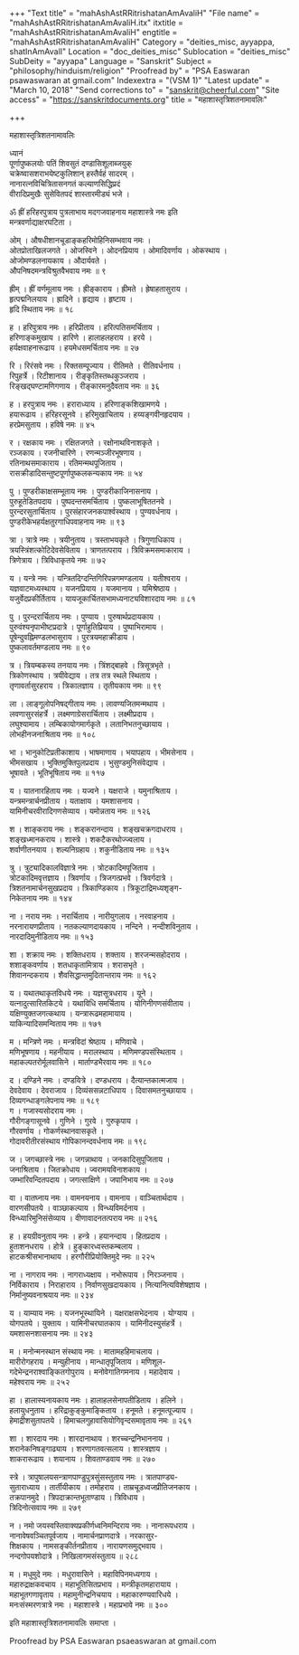 +++
"Text title" = "mahAshAstRRitrishatanAmAvaliH"
"File name" = "mahAshAstRRitrishatanAmAvaliH.itx"
itxtitle = "mahAshAstRRitrishatanAmAvaliH"
engtitle = "mahAshAstRRitrishatanAmAvaliH"
Category = "deities_misc, ayyappa, shatInAmAvalI"
Location = "doc_deities_misc"
Sublocation = "deities_misc"
SubDeity = "ayyapa"
Language = "Sanskrit"
Subject = "philosophy/hinduism/religion"
"Proofread by" = "PSA Easwaran psawaswaran at gmail.com"
Indexextra = "(VSM 1)"
"Latest update" = "March 10, 2018"
"Send corrections to" = "sanskrit@cheerful.com"
"Site access" = "https://sanskritdocuments.org"
title = "महाशास्तृत्रिशतनामावलिः"

+++
  
 महाशास्तृत्रिशतनामावलिः   
  
ध्यानं  
पूर्णापुष्कलयोः पतिं शिवसुतं दण्डासिशूलाब्जयुक्  
चक्रेष्वासशराभयेष्टकुलिशान् हस्तैर्वहं सादरम् ।  
नानारत्नविचित्रितासनगतं कल्याणसिद्धिप्रदं  
वीरादिप्रमुखैः सुसेवितपदं शास्तारमीड्यं भजे ।  
  
ॐ ह्रीं हरिहरपुत्राय पुत्रलाभाय मदगजवाहनाय महाशास्त्रे नमः इति  
मन्त्रवर्णाद्याक्षरघटिता ।  
  
ओम् । औषधीशानचूडाङ्कहरिमोहिनिसम्भवाय नमः ।  
ओतप्रोताखिलजगते । ओजस्विने । ओदनप्रियाय । ओमादिवर्णाय । ओकस्थाय ।  
ओजोमण्डलनायकाय । औदार्यवते ।  
औपनिषदमन्त्रविश्रुतवैभवाय नमः ॥ ९  
  
ह्रीम् । ह्रीं वर्णमूलाय नमः । ह्रीङ्काराय । ह्रीमते । ह्रेषाहतासुराय ।  
हृत्पद्मनिलयाय । ह्रादिने । हृद्याय । हृष्टाय ।  
हृदि स्थिताय नमः ॥ १८  
  
ह । हरिपुत्राय नमः । हरिप्रीताय । हरित्पतिसमर्चिताय ।  
हरिणाङ्कमुखाय । हारिणे । हालाहलहराय । हरये ।  
हर्यक्षवाहनारूढाय । हयमेधसमर्चिताय नमः ॥ २७  
  
रि । रिरंसवे नमः । रिक्तसम्पूज्याय । रीतिमते । रीतिवर्धनाय ।  
रिपुहर्त्रे । रिटीशानाय । रीङ्कृतिस्तब्धकुञ्जराय ।  
रिङ्खद्घण्टामणिगणाय । रीङ्कारमनुदैवताय नमः ॥ ३६  
  
ह । हरपुत्राय नमः । हराराध्याय । हरिणाङ्कशिखामणये ।  
हयारूढाय । हरिहरसूनवे । हरिमुखाचिताय । हय्यङ्गवीनहृदयाय ।  
हरप्रेमसुताय । हविषे नमः ॥ ४५  
  
र । रक्षकाय नमः । रक्षितजगते । रक्षोनाथविनाशकृते ।  
रञ्जकाय । रजनीचारिणे । रणन्मञ्जीरभूषणाय ।  
रतिनाथसमाकाराय । रतिमन्मथपूजिताय ।  
रासक्रीडादिसन्तुष्टपूर्णापुष्कलकन्यकाय नमः ॥ ५४  
  
पु । पुण्डरीकाक्षसम्भूताय नमः । पुण्डरीकाजिनासनाय ।  
पुरुहूतेडितपदाय । पुष्पदन्तसमर्चिताय । पुष्कलाभूषिततनवे ।  
पुरन्दरसुतार्चिताय । पुरसंहारजनकपार्श्वस्थाय । पुण्यवर्धनाय ।  
पुण्डरीकेभहर्यक्षतुरगाधिपवाहनाय नमः ॥ ९३  
  
त्रा । त्रात्रे नमः । त्रयीनुताय । त्रस्ताभयकृते । त्रिगुणाधिकाय ।  
त्रयस्त्रिंशत्कोटिदेवसेविताय । त्राणतत्पराय । त्रिविक्रमसमाकाराय ।  
त्रिणेत्राय । त्रिविधाकृतये नमः ॥ ७२  
  
य । यन्त्रे नमः । यन्त्रितदिग्दन्तिगिरिपन्नगमण्डलाय । यतीश्वराय ।  
यज्ञवाटमध्यस्थाय । यजनप्रियाय । यजमानाय । यमिश्रेष्ठाय ।  
यजुर्वेदप्रकीर्तिताय । यायजूकार्चितसभामध्यनाट्यविशारदाय नमः ॥ ८१  
  
पु । पुरन्दरार्चिताय नमः । पुण्याय । पुरुषार्थप्रदायकाय ।  
पुरुवंश्यनृपाभीष्टप्रदात्रे । पूर्णाहुतिप्रियाय । पुष्पाभिरामाय ।  
पूषेन्दुवह्निमण्डलभासुराय । पुरत्रयमहाक्रीडाय ।  
पुष्कलावर्तमण्डलाय नमः ॥ ९०  
  
त्र । त्रियम्बकस्य तनयाय नमः । त्रिंशद्बाहवे । त्रिसूत्रभृते ।  
त्रिकोणस्थाय । त्रयीवेद्याय । तत्र तत्र स्थले स्थिताय ।  
तृणावर्तासुरहराय । त्रिकालज्ञाय । तृतीयकाय नमः ॥ ९९  
  
ला । लाङ्गूलोपनिषद्गीताय नमः । लावण्यजितमन्मथाय ।  
लवणासुरसंहर्त्रे । लक्ष्मणाग्रेसरार्चिताय । लक्ष्मीप्रदाय ।  
लघुश्यामाय । लम्बिकायोगमार्गकृते । लतानिभतनुच्छायाय ।  
लोभहीनजनाश्रिताय नमः ॥ १०८  
  
भा । भानुकोटिप्रतीकाशाय । भाषमाणाय । भयापहाय । भीमसेनाय ।  
भीमसखाय । भुक्तिमुक्तिपुलप्रदाय । भुसुण्डमुनिसंवेद्याय ।  
भूषावते । भूतिभूषिताय नमः ॥ ११७  
  
य । यातनारहिताय नमः । यज्वने । यक्षराजे । यमुनाश्रिताय ।  
यन्त्रमन्त्रार्चनप्रीताय । यताक्षाय । यमशासनाय ।  
यामिनीचरवीरादिगणसेव्याय । यमोन्नताय नमः ॥ १२६  
  
श । शाङ्कराय नमः । शङ्करानन्दाय । शङ्खचक्रगदाधराय ।  
शङ्खध्मानकराय । शास्त्रे । शकटैकरथोज्ज्वलाय ।  
शर्वाणीतनयाय । शल्यनिग्रहाय । शकुनीडिताय नमः ॥ १३५  
  
त्रु । त्रुट्यादिकालविज्ञात्रे नमः । त्रोटकादिमपूजिताय ।  
त्रोटकादिमवृत्तज्ञाय । त्रिवर्णाय । त्रिजगत्प्रभवे । त्रिवर्गदात्रे ।  
त्रिशतनामार्चनसुखप्रदाय । त्रिकाण्डिकाय । त्रिकूटाद्रिमध्यशृङ्ग-  
निकेतनाय नमः ॥ १४४  
  
ना । नराय नमः । नरार्चिताय । नारीयुगलाय । नरवाहनाय ।  
नरनारायणप्रीताय । नतकल्याणदायकाय । नन्दिने । नन्दीशविनुताय ।  
नारदादिमुनीडिताय नमः ॥ १५३  
  
शा । शक्राय नमः । शक्तिधराय । शक्ताय । शरजन्मसहोदराय ।  
शशाङ्कवर्णाय । शतधाकृतामित्राय । शरासभृते ।  
शिवानन्दकराय । शैवसिद्धान्तमुदितान्तराय नमः ॥ १६२  
  
य । यथातथाकृतविधये नमः । यज्ञसूत्रधराय । यूने ।  
यत्नादुत्सारितकिटये । यथाविधि समर्चिताय । योगिनीगणसंवीताय ।  
यक्षिण्युक्तजगत्कथाय । यन्त्रारूढमहामायाय ।  
याकिन्यादिसमन्विताय नमः ॥ १७१  
  
म । मन्त्रिणे नमः । मन्त्रविदां श्रेष्ठाय । मणिवाचे ।  
मणिभूषणाय । महनीयाय । मरालस्थाय । मणिमण्डपसंस्थिताय ।  
महाकल्पतरोर्मूलवासिने । मार्ताण्डभैरवाय नमः ॥ १८०  
  
द । दण्डिने नमः । दण्डयित्रे । दण्डधराय । दैत्यान्तकात्मजाय ।  
देवदेवाय । देवराजाय । दिव्यंससन्नटाधिपाय । दिवासमतनुच्छायाय ।  
दिव्यगन्धाङ्गलेपनाय नमः ॥ १८९  
ग । गजास्यसोदराय नमः ।  
गौरीगङ्गासूनवे । गुणिने । गुरवे । गुरुकृपाय ।  
गौरवर्णाय । गोकर्णस्थानवासकृते ।  
गोदावरीतीरसंस्थाय गोपिकानन्दवर्धनाय नमः ॥ १९८  
  
ज । जगच्छास्त्रे नमः । जगन्नाथाय । जनकादिसुपूजिताय ।  
जनाश्रिताय । जितक्रोधाय । ज्वरामयविनाशकाय ।  
जम्भारिवन्दितपदाय । जगत्साक्षिणे । जपानिभाय नमः ॥ २०७  
  
वा । वातघ्नाय नमः । वामनयनाय । वामनाय । वाञ्चितार्थदाय ।  
वारणसीपतये । वाञ्छाकल्पाय । विन्ध्यविमर्दनाय ।  
विन्ध्यारिमुनिसंसेव्याय । वीणावादनतत्पराय नमः ॥ २१६  
  
ह । हयग्रीवनुताय नमः । हन्त्रे । हयानन्दाय । हितप्रदाय ।  
हुताशनधराय । होत्रे । हुङ्कारध्वस्तकम्बलाय ।  
हाटकश्रीसभानाथाय । हरगौरीप्रियोक्तिमुदे नमः ॥ २२५  
  
ना । नागराय नमः । नागराध्यक्षाय । नभोरूपाय । निरञ्जनाय ।  
निर्विकाराय । निराहाराय । निर्वाणसुखदायकाय । नित्यानित्यविशेषज्ञाय ।  
निर्मानुष्यवनाश्रयाय नमः ॥ २३४  
  
य । याम्याय नमः । यजनभूस्थायिने । यक्षराक्षसभेदनाय । योग्याय ।  
योगपतये । युक्ताय । यामिनीचरघातकाय । यामिनीदस्युसंहर्त्रे ।  
यमशासनशासनाय नमः ॥ २४३  
  
म । मनोन्मनस्थान संस्थाय नमः । मातामहहिमाचलाय ।  
मारीरोगहराय । मन्युहीनाय । मान्धातृपूजिताय । मणिशूल-  
गदेभेन्द्रनराश्वाङ्कितगोपुराय । मनोवेगातिगमनाय । महादेवाय ।  
महेश्वराय नमः ॥ २५२  
  
हा । हालास्यनायकाय नमः । हालाहलसेनापतीडिताय । हलिने ।  
हलायुधनुताय । हरिद्राकुङ्कुमाङ्किताय । हनूमते । हनूमत्पूज्याय ।  
हेमाद्रीशसुतापतये । हिमाचलगुहावासियोगिवृन्दसमावृताय नमः ॥ २६१  
  
शा । शारदाय नमः । शारदानाथाय । शरच्चन्द्रनिभाननाय ।  
शरानेकनिषङ्गाढ्याय । शरणागतवत्सलाय । शास्त्रज्ञाय ।  
शाकरारूढाय । शयानाय । शिवताण्डवाय नमः ॥ २७०  
  
स्त्रे । त्रापुषालयसन्त्राणपाण्डुपुत्रसुंसस्तुताय नमः । त्रातपाण्ड्य-  
सुताराध्याय । तार्तीयीकाय । तमोहराय । ताम्रचूडध्वजप्रीतिजनकाय ।  
तक्रपानमुदे । त्रिपदाक्रान्तभूताण्डाय । त्रिविधाय ।  
त्रिदिनोत्सवाय नमः ॥ २७९  
  
न । नमो जयस्वस्तिवाक्यप्रकीर्णध्वनिमन्दिराय नमः । नानारूपधराय ।  
नानावेषवञ्चितपूर्वजाय । नामार्चनप्राणदात्रे । नरकासुर-  
शिक्षकाय । नामसङ्कीर्तनप्रीताय । नारायणसमुद्भवाय ।  
नन्दगोपयशोदात्रे । निखिलागमसंस्तुताय ॥ २८८  
  
म । मधुमुदे नमः । मधुरावासिने । महाविपिनमध्यगाय ।  
महारुद्राक्षकवचाय । महाभूतिसितप्रभाय । मन्त्रीकृतमहारायाय ।  
महाभूतगणावृताय । महामुनीन्द्रनिचयाय । महाकारुण्यवारिधये ।  
मनःसंस्मरणत्रात्रे नमः । महाशास्त्रे । महाप्रभावे नमः ॥ ३००  
  
इति महाशास्तृत्रिशतनामावलिः समाप्ता ।  
  
  
Proofread by PSA Easwaran psaeaswaran at gmail.com  
  
